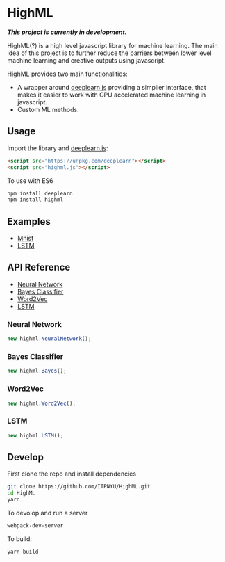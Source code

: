 # HighML

**_This project is currently in development._**

HighML(?) is a high level javascript library for machine learning. The main idea of this project is to further reduce the barriers between lower level machine learning and creative outputs using javascript.

HighML provides two main functionalities:
  - A wrapper around [deeplearn.js](https://github.com/PAIR-code/deeplearnjs) providing a simplier interface, that makes it easier to work with GPU accelerated machine learning in javascript.
  - Custom ML methods.

## Usage 

Import the library and [deeplearn.js](https://github.com/PAIR-code/deeplearnjs):

```html
<script src="https://unpkg.com/deeplearn"></script>
<script src="highml.js"></script>
```

To use with ES6

```bash
npm install deeplearn
npm install highml
```

## Examples

- [Mnist](examples/es6/mnist)
- [LSTM](examples/es6/lstm)

## API Reference
 
- [Neural Network]()
- [Bayes Classifier]()
- [Word2Vec]()
- [LSTM]()

### Neural Network

```javascript
new highml.NeuralNetwork();
```

### Bayes Classifier

```javascript
new highml.Bayes();
```

### Word2Vec

```javascript
new highml.Word2Vec();
```

### LSTM

```javascript
new highml.LSTM();
```

## Develop

First clone the repo and install dependencies
```bash
git clone https://github.com/ITPNYU/HighML.git
cd HighML
yarn
```

To devolop and run a server
```bash
webpack-dev-server
```

To build:
```bash
yarn build
```








